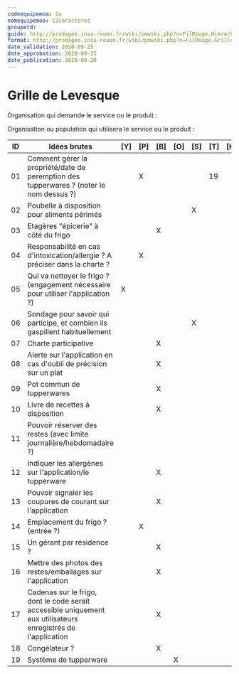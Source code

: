 ```yaml
---
codeequipemoa: 1a
nomequipemoa: 12caracteres
groupetd: 
guide: http://prodageo.insa-rouen.fr/wiki/pmwiki.php?n=FilRouge.HierachiserBesoins
format: http://prodageo.insa-rouen.fr/wiki/pmwiki.php?n=FilRouge.GrilleLevesque
date_validation: 2020-09-25
date_approbation: 2020-09-25
date_publication: 2020-09-30
---
```


# Grille de Levesque

Organisation qui demande le service ou le produit : 

Organisation ou population qui utilisera le service ou le produit : 


| ID | Idées brutes                 | [Y] | [P] | [B] | [O] | [S] | [T] | [H] | [R] |
|----|------------------------------|----------|----------|--------|-------------|----------|----------|-----------|------------|
| 01 	| Comment gérer la propriété/date de peremption des tupperwares ? (noter le nom dessus ?)    |          |     X     |        |             |          |      19    |           |            |
| 02 	| Poubelle à disposition pour aliments périmés     |          |          |        |             |    X      |          |           |            |
| 03 	| Etagères "épicerie" à côté du frigo         	|          |          |    X    |             |          |          |           |            |
| 04 	| Responsabilité en cas d'intoxication/allergie ? A préciser dans la charte ?|          |     X     |        |             |          |          |           |     12       |
| 05	| Qui va nettoyer le frigo ? (engagement nécessaire pour utiliser l'application ?)             	|     X     |          |        |             |          |          |           |            |
| 06  | Sondage pour savoir qui participe, et combien ils gaspillent habituellement |          |          |        |             |     X     |          |           |            |
| 07  | Charte participative |          |          |    X    |             |          |          |           |            |
| 08  | Alerte sur l'application en cas d'oubli de précision sur un plat |          |          |    X    |             |          |          |           |      12      |
| 09  | Pot commun de tupperwares |          |          |    X    |             |          |          |           |      19      |
| 10  | Livre de recettes à disposition |          |          |    X    |             |          |          |           |            |
| 11  | Pouvoir réserver des restes (avec limite journalière/hebdomadaire ?) |          |          |        |             |          |          |           |            |
| 12  | Indiquer les allergènes sur l'application/le tupperware |          |          |    X    |             |          |          |           |            |
| 13  | Pouvoir signaler les coupures de courant sur l'application |          |          |    X    |             |          |          |           |            |
| 14  | Emplacement du frigo ? (entrée ?) |          |     X     |        |             |          |          |           |            |
| 15  | Un gérant par résidence ? |          |          |    X    |             |          |          |           |            |
| 16  | Mettre des photos des restes/emballages sur l'application |          |          |    X    |             |          |          |           |            |
| 17  | Cadenas sur le frigo, dont le code serait accessible uniquement aux utilisateurs enregistrés de l'application |          |          |    X    |             |          |          |           |            |
| 18  | Congélateur ? |          |          |    X    |             |          |          |           |            |
| 19  | Système de tupperware |          |          |        |      X       |          |          |           |            |
